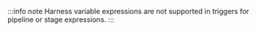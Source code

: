 :::info note
Harness variable expressions are not supported in triggers for pipeline or stage expressions.
:::